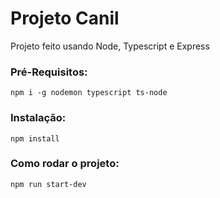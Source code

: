 # Projeto Canil
Projeto feito usando Node, Typescript e Express

### Pré-Requisitos:
`npm i -g nodemon typescript ts-node`

### Instalação:
`npm install`

### Como rodar o projeto:
`npm run start-dev`